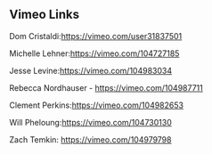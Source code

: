 ## Vimeo Links

Dom Cristaldi:https://vimeo.com/user31837501

Michelle Lehner:https://vimeo.com/104727185

Jesse Levine:https://vimeo.com/104983034

Rebecca Nordhauser - https://vimeo.com/104987711

Clement Perkins:https://vimeo.com/104982653

Will Pheloung:https://vimeo.com/104730130

Zach Temkin: https://vimeo.com/104979798


